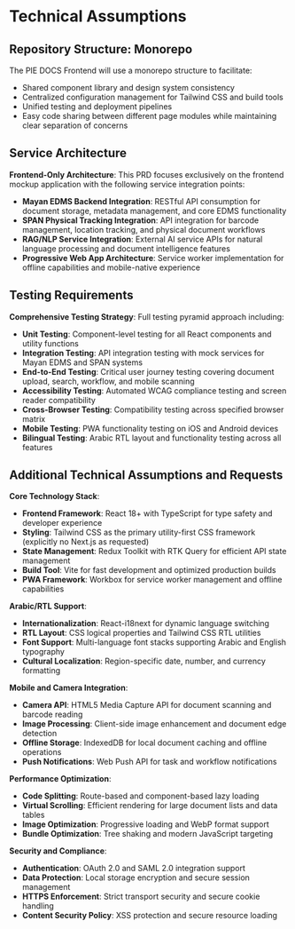 # Technical Assumptions

## Repository Structure: Monorepo

The PIE DOCS Frontend will use a monorepo structure to facilitate:
- Shared component library and design system consistency
- Centralized configuration management for Tailwind CSS and build tools
- Unified testing and deployment pipelines
- Easy code sharing between different page modules while maintaining clear separation of concerns

## Service Architecture

**Frontend-Only Architecture**: This PRD focuses exclusively on the frontend mockup application with the following service integration points:
- **Mayan EDMS Backend Integration**: RESTful API consumption for document storage, metadata management, and core EDMS functionality
- **SPAN Physical Tracking Integration**: API integration for barcode management, location tracking, and physical document workflows
- **RAG/NLP Service Integration**: External AI service APIs for natural language processing and document intelligence features
- **Progressive Web App Architecture**: Service worker implementation for offline capabilities and mobile-native experience

## Testing Requirements

**Comprehensive Testing Strategy**: Full testing pyramid approach including:
- **Unit Testing**: Component-level testing for all React components and utility functions
- **Integration Testing**: API integration testing with mock services for Mayan EDMS and SPAN systems
- **End-to-End Testing**: Critical user journey testing covering document upload, search, workflow, and mobile scanning
- **Accessibility Testing**: Automated WCAG compliance testing and screen reader compatibility
- **Cross-Browser Testing**: Compatibility testing across specified browser matrix
- **Mobile Testing**: PWA functionality testing on iOS and Android devices
- **Bilingual Testing**: Arabic RTL layout and functionality testing across all features

## Additional Technical Assumptions and Requests

**Core Technology Stack**:
- **Frontend Framework**: React 18+ with TypeScript for type safety and developer experience
- **Styling**: Tailwind CSS as the primary utility-first CSS framework (explicitly no Next.js as requested)
- **State Management**: Redux Toolkit with RTK Query for efficient API state management
- **Build Tool**: Vite for fast development and optimized production builds
- **PWA Framework**: Workbox for service worker management and offline capabilities

**Arabic/RTL Support**:
- **Internationalization**: React-i18next for dynamic language switching
- **RTL Layout**: CSS logical properties and Tailwind CSS RTL utilities
- **Font Support**: Multi-language font stacks supporting Arabic and English typography
- **Cultural Localization**: Region-specific date, number, and currency formatting

**Mobile and Camera Integration**:
- **Camera API**: HTML5 Media Capture API for document scanning and barcode reading
- **Image Processing**: Client-side image enhancement and document edge detection
- **Offline Storage**: IndexedDB for local document caching and offline operations
- **Push Notifications**: Web Push API for task and workflow notifications

**Performance Optimization**:
- **Code Splitting**: Route-based and component-based lazy loading
- **Virtual Scrolling**: Efficient rendering for large document lists and data tables
- **Image Optimization**: Progressive loading and WebP format support
- **Bundle Optimization**: Tree shaking and modern JavaScript targeting

**Security and Compliance**:
- **Authentication**: OAuth 2.0 and SAML 2.0 integration support
- **Data Protection**: Local storage encryption and secure session management
- **HTTPS Enforcement**: Strict transport security and secure cookie handling
- **Content Security Policy**: XSS protection and secure resource loading
